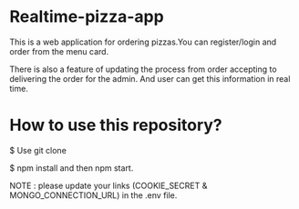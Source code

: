 # Realtime-pizza-app
This is a web application for ordering pizzas.You can register/login and order from the menu card. 



There is also a feature of updating the process from order accepting to delivering the order for the admin. And user can get this information in real time.

# How to use this repository?
$ Use git clone


$ npm install and then npm start.



NOTE : please update your links (COOKIE_SECRET & MONGO_CONNECTION_URL) in the .env file.
